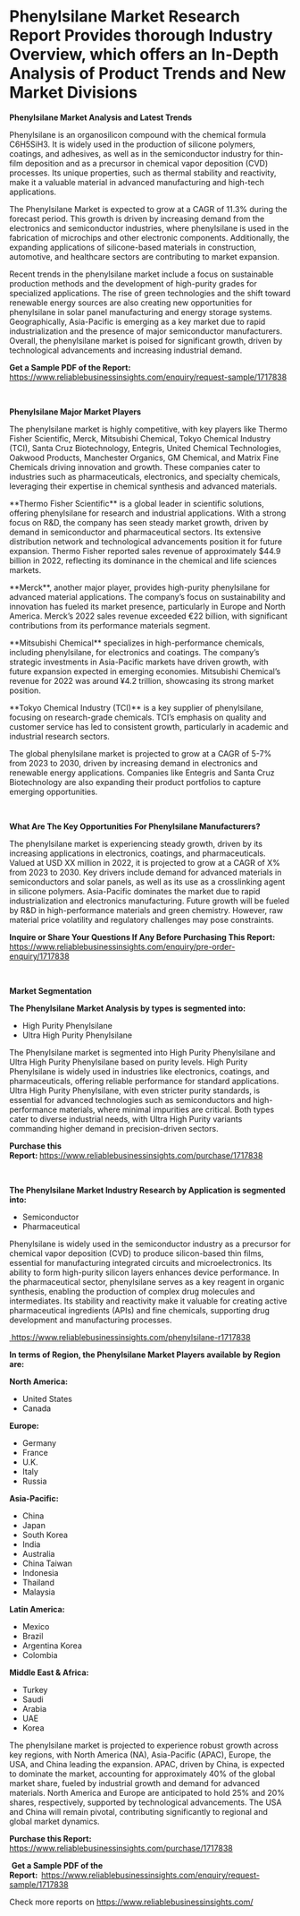 <p><h1>Phenylsilane Market Research Report Provides thorough Industry Overview, which offers an In-Depth Analysis of Product Trends and New Market Divisions</h1></p><p><strong>Phenylsilane Market Analysis and Latest Trends</strong></p>
<p><p>Phenylsilane is an organosilicon compound with the chemical formula C6H5SiH3. It is widely used in the production of silicone polymers, coatings, and adhesives, as well as in the semiconductor industry for thin-film deposition and as a precursor in chemical vapor deposition (CVD) processes. Its unique properties, such as thermal stability and reactivity, make it a valuable material in advanced manufacturing and high-tech applications.</p><p>The Phenylsilane Market is expected to grow at a CAGR of 11.3% during the forecast period. This growth is driven by increasing demand from the electronics and semiconductor industries, where phenylsilane is used in the fabrication of microchips and other electronic components. Additionally, the expanding applications of silicone-based materials in construction, automotive, and healthcare sectors are contributing to market expansion.</p><p>Recent trends in the phenylsilane market include a focus on sustainable production methods and the development of high-purity grades for specialized applications. The rise of green technologies and the shift toward renewable energy sources are also creating new opportunities for phenylsilane in solar panel manufacturing and energy storage systems. Geographically, Asia-Pacific is emerging as a key market due to rapid industrialization and the presence of major semiconductor manufacturers. Overall, the phenylsilane market is poised for significant growth, driven by technological advancements and increasing industrial demand.</p></p>
<p><strong>Get a Sample PDF of the Report:&nbsp;</strong> <a href="https://www.reliablebusinessinsights.com/enquiry/request-sample/1717838?utm_campaign=1950&utm_medium=2&utm_source=Github&utm_content=ia&utm_term=26012025&utm_id=phenylsilane">https://www.reliablebusinessinsights.com/enquiry/request-sample/1717838</a></p>
<p>&nbsp;</p>
<p><strong>Phenylsilane Major Market Players</strong></p>
<p><p>The phenylsilane market is highly competitive, with key players like Thermo Fisher Scientific, Merck, Mitsubishi Chemical, Tokyo Chemical Industry (TCI), Santa Cruz Biotechnology, Entegris, United Chemical Technologies, Oakwood Products, Manchester Organics, GM Chemical, and Matrix Fine Chemicals driving innovation and growth. These companies cater to industries such as pharmaceuticals, electronics, and specialty chemicals, leveraging their expertise in chemical synthesis and advanced materials.</p><p>**Thermo Fisher Scientific** is a global leader in scientific solutions, offering phenylsilane for research and industrial applications. With a strong focus on R&D, the company has seen steady market growth, driven by demand in semiconductor and pharmaceutical sectors. Its extensive distribution network and technological advancements position it for future expansion. Thermo Fisher reported sales revenue of approximately $44.9 billion in 2022, reflecting its dominance in the chemical and life sciences markets.</p><p>**Merck**, another major player, provides high-purity phenylsilane for advanced material applications. The company’s focus on sustainability and innovation has fueled its market presence, particularly in Europe and North America. Merck’s 2022 sales revenue exceeded €22 billion, with significant contributions from its performance materials segment.</p><p>**Mitsubishi Chemical** specializes in high-performance chemicals, including phenylsilane, for electronics and coatings. The company’s strategic investments in Asia-Pacific markets have driven growth, with future expansion expected in emerging economies. Mitsubishi Chemical’s revenue for 2022 was around ¥4.2 trillion, showcasing its strong market position.</p><p>**Tokyo Chemical Industry (TCI)** is a key supplier of phenylsilane, focusing on research-grade chemicals. TCI’s emphasis on quality and customer service has led to consistent growth, particularly in academic and industrial research sectors.</p><p>The global phenylsilane market is projected to grow at a CAGR of 5-7% from 2023 to 2030, driven by increasing demand in electronics and renewable energy applications. Companies like Entegris and Santa Cruz Biotechnology are also expanding their product portfolios to capture emerging opportunities.</p></p>
<p>&nbsp;</p>
<p><strong>What Are The Key Opportunities For Phenylsilane Manufacturers?</strong></p>
<p><p>The phenylsilane market is experiencing steady growth, driven by its increasing applications in electronics, coatings, and pharmaceuticals. Valued at USD XX million in 2022, it is projected to grow at a CAGR of X% from 2023 to 2030. Key drivers include demand for advanced materials in semiconductors and solar panels, as well as its use as a crosslinking agent in silicone polymers. Asia-Pacific dominates the market due to rapid industrialization and electronics manufacturing. Future growth will be fueled by R&D in high-performance materials and green chemistry. However, raw material price volatility and regulatory challenges may pose constraints.</p></p>
<p><strong>Inquire or Share Your Questions If Any Before Purchasing This Report:</strong> <a href="https://www.reliablebusinessinsights.com/enquiry/pre-order-enquiry/1717838?utm_campaign=1950&utm_medium=2&utm_source=Github&utm_content=ia&utm_term=26012025&utm_id=phenylsilane">https://www.reliablebusinessinsights.com/enquiry/pre-order-enquiry/1717838</a></p>
<p>&nbsp;</p>
<p><strong>Market Segmentation</strong></p>
<p><strong>The Phenylsilane Market Analysis by types is segmented into:</strong></p>
<p><ul><li>High Purity Phenylsilane</li><li>Ultra High Purity Phenylsilane</li></ul></p>
<p><p>The Phenylsilane market is segmented into High Purity Phenylsilane and Ultra High Purity Phenylsilane based on purity levels. High Purity Phenylsilane is widely used in industries like electronics, coatings, and pharmaceuticals, offering reliable performance for standard applications. Ultra High Purity Phenylsilane, with even stricter purity standards, is essential for advanced technologies such as semiconductors and high-performance materials, where minimal impurities are critical. Both types cater to diverse industrial needs, with Ultra High Purity variants commanding higher demand in precision-driven sectors.</p></p>
<p><strong>Purchase this Report:&nbsp;</strong><a href="https://www.reliablebusinessinsights.com/purchase/1717838?utm_campaign=1950&utm_medium=2&utm_source=Github&utm_content=ia&utm_term=26012025&utm_id=phenylsilane">https://www.reliablebusinessinsights.com/purchase/1717838</a></p>
<p>&nbsp;</p>
<p><strong>The Phenylsilane Market Industry Research by Application is segmented into:</strong></p>
<p><ul><li>Semiconductor</li><li>Pharmaceutical</li></ul></p>
<p><p>Phenylsilane is widely used in the semiconductor industry as a precursor for chemical vapor deposition (CVD) to produce silicon-based thin films, essential for manufacturing integrated circuits and microelectronics. Its ability to form high-purity silicon layers enhances device performance. In the pharmaceutical sector, phenylsilane serves as a key reagent in organic synthesis, enabling the production of complex drug molecules and intermediates. Its stability and reactivity make it valuable for creating active pharmaceutical ingredients (APIs) and fine chemicals, supporting drug development and manufacturing processes.</p></p>
<p><a href="https://www.reliablebusinessinsights.com/phenylsilane-r1717838?utm_campaign=1950&utm_medium=2&utm_source=Github&utm_content=ia&utm_term=26012025&utm_id=phenylsilane">&nbsp;https://www.reliablebusinessinsights.com/phenylsilane-r1717838</a></p>
<p><strong>In terms of Region, the Phenylsilane Market Players available by Region are:</strong></p>
<p>
    <p> <strong> North America: </strong>
        <ul>
            <li>United States</li>
            <li>Canada</li>
        </ul>
        </p> 
    <p> <strong> Europe: </strong>
        <ul>
            <li>Germany</li>
            <li>France</li>
            <li>U.K.</li>
            <li>Italy</li>
            <li>Russia</li>
        </ul>
        </p> 
    <p> <strong> Asia-Pacific: </strong>
        <ul>
            <li>China</li>
            <li>Japan</li>
            <li>South Korea</li>
            <li>India</li>
            <li>Australia</li>
            <li>China Taiwan</li>
            <li>Indonesia</li>
            <li>Thailand</li>
            <li>Malaysia</li>
        </ul>
        </p> 
    <p> <strong> Latin America: </strong>
        <ul>
            <li>Mexico</li>
            <li>Brazil</li>
            <li>Argentina Korea</li>
            <li>Colombia</li>
        </ul>
        </p> 
    <p> <strong> Middle East & Africa: </strong>
        <ul>
            <li>Turkey</li>
            <li>Saudi</li>
            <li>Arabia</li>
            <li>UAE</li>
            <li>Korea</li>
        </ul>
    </p>
    </p>
<p><p>The phenylsilane market is projected to experience robust growth across key regions, with North America (NA), Asia-Pacific (APAC), Europe, the USA, and China leading the expansion. APAC, driven by China, is expected to dominate the market, accounting for approximately 40% of the global market share, fueled by industrial growth and demand for advanced materials. North America and Europe are anticipated to hold 25% and 20% shares, respectively, supported by technological advancements. The USA and China will remain pivotal, contributing significantly to regional and global market dynamics.</p></p>
<p><strong>Purchase this Report: </strong><a href="https://www.reliablebusinessinsights.com/purchase/1717838?utm_campaign=1950&utm_medium=2&utm_source=Github&utm_content=ia&utm_term=26012025&utm_id=phenylsilane">https://www.reliablebusinessinsights.com/purchase/1717838</a></p>
<p>&nbsp;<strong>Get a Sample PDF of the Report:&nbsp;&nbsp;</strong><a href="https://www.reliablebusinessinsights.com/enquiry/request-sample/1717838?utm_campaign=1950&utm_medium=2&utm_source=Github&utm_content=ia&utm_term=26012025&utm_id=phenylsilane">https://www.reliablebusinessinsights.com/enquiry/request-sample/1717838</a></p>
<p><strong></strong></p>
<p>Check more reports on <a href="https://www.reliablebusinessinsights.com/?utm_campaign=1950&utm_medium=2&utm_source=Github&utm_content=ia&utm_term=26012025&utm_id=phenylsilane">https://www.reliablebusinessinsights.com/</a></p>